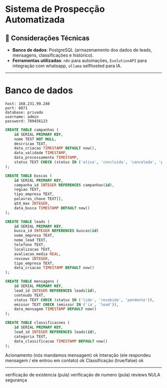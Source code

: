 # Sistema de Prospecção Automatizada

## 📌 Considerações Técnicas

- **Banco de dados**: PostgreSQL (armazenamento dos dados de leads, mensagens, classificações e histórico).
- **Ferramentas utilizadas**: `n8n` para automações, `EvolutionAPI` para integração com whatsapp, `ollama` selfhosted para IA.
---

# Banco de dados

```
host: 168.231.99.240
port: 6071
database: privado
username: admin
password: 789456123
```

```sql
CREATE TABLE campanhas (
    id SERIAL PRIMARY KEY,
    nome TEXT NOT NULL,
    descricao TEXT,
    data_criacao TIMESTAMP DEFAULT now(),
    data_validade TIMESTAMP,
    data_processamento TIMESTAMP,
    status TEXT CHECK (status IN ('ativa', 'concluida', 'cancelada', 'pendente', 'em_processamento')),
);

CREATE TABLE buscas (
    id SERIAL PRIMARY KEY,
    campanha_id INTEGER REFERENCES campanhas(id),
    regiao TEXT,
    tipo_empresa TEXT,
    palavras_chave TEXT[],
    qtd_max INTEGER,
    data_busca TIMESTAMP DEFAULT now()
);

CREATE TABLE leads (
    id SERIAL PRIMARY KEY,
    busca_id INTEGER REFERENCES buscas(id)
    nome_empresa TEXT,
    nome_lead TEXT,
    telefone TEXT,
    localizacao TEXT,
    avaliacao_media REAL,
    reviews INTEGER,
    tipo_empresa TEXT,
    data_criacao TIMESTAMP DEFAULT now()
);

CREATE TABLE mensagens (
    id SERIAL PRIMARY KEY,
    lead_id INTEGER REFERENCES leads(id),
    conteudo TEXT,
    status TEXT CHECK (status IN ('lido', 'recebido', 'pendente')),
    emissor TEXT CHECK (emissor IN ('ia', 'lead')),
    data_mensagem TIMESTAMP DEFAULT now()
);

CREATE TABLE classificacoes (
    id SERIAL PRIMARY KEY,
    lead_id INTEGER REFERENCES leads(id),
    categoria TEXT,
    data_classificacao TIMESTAMP DEFAULT now()
);
```

Acionamento (nós mandamos mensagem) ok
Interação (ele respondeu mensagem / ele entrou em contato) ok
Classificação (true/false) ok

---

verificação de existencia (pula)
verificação de numero (pula)
reviews NULA
segurança